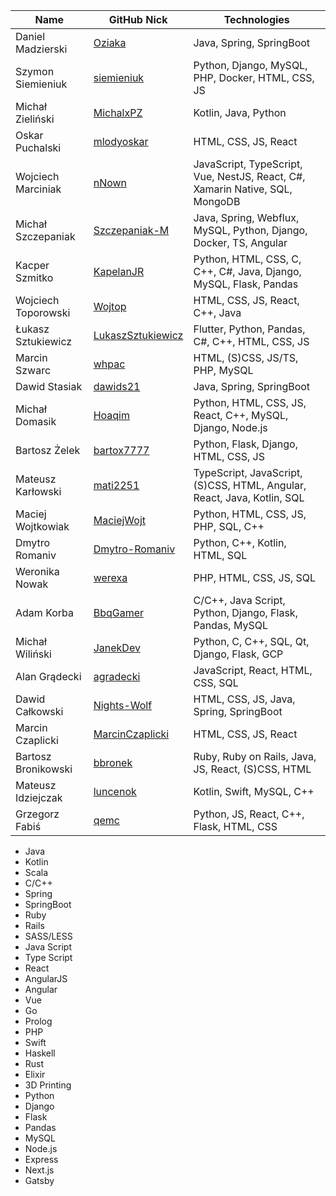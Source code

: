 |           Name            |              GitHub Nick                                 |             Technologies                                        |
|---------------------------|----------------------------------------------------------|-----------------------------------------------------------------|
| Daniel Madzierski | [Oziaka](https://github.com/Oziaka) | Java, Spring, SpringBoot |
| Szymon Siemieniuk | [siemieniuk](https://github.com/siemieniuk) | Python, Django, MySQL, PHP, Docker, HTML, CSS, JS |
| Michał Zieliński | [MichalxPZ](https://github.com/MichalxPZ) | Kotlin, Java, Python |
|    Oskar Puchalski        | [mlodyoskar](https://github.com/mlodyoskar)              | HTML, CSS, JS, React                                            |
| Wojciech Marciniak | [nNown](https://github.com/nNown) | JavaScript, TypeScript, Vue, NestJS, React, C#, Xamarin Native, SQL, MongoDB |
|     Michał Szczepaniak    | [Szczepaniak-M](https://github.com/Szczepaniak-M)        | Java, Spring, Webflux, MySQL, Python, Django, Docker, TS, Angular                       |
| Kacper Szmitko | [KapelanJR](https://github.com/KapelanJR) | Python, HTML, CSS, C, C++, C#, Java, Django,  MySQL, Flask, Pandas |
| Wojciech Toporowski | [Wojtop](https://github.com/Wojtop) | HTML, CSS, JS, React, C++, Java |
| Łukasz Sztukiewicz | [LukaszSztukiewicz](https://github.com/LukaszSztukiewicz) | Flutter, Python, Pandas, C#, C++, HTML, CSS, JS |
| Marcin Szwarc | [whpac](https://github.com/whpac) | HTML, (S)CSS, JS/TS, PHP, MySQL |
| Dawid Stasiak | [dawids21](https://github.com/dawids21) | Java, Spring, SpringBoot
| Michał Domasik | [Hoaqim](https://github.com/Hoaqim/) | Python, HTML, CSS, JS, React, C++, MySQL, Django, Node.js|
| Bartosz Żelek | [bartox7777](https://github.com/bartox7777) | Python, Flask, Django, HTML, CSS, JS |
| Mateusz Karłowski | [mati2251](https://github.com/mati2251/) | TypeScript, JavaScript, (S)CSS, HTML, Angular, React, Java, Kotlin, SQL |
| Maciej Wojtkowiak | [MaciejWojt](https://github.com/MaciejWojt/) | Python, HTML, CSS, JS, PHP, SQL, C++ |
| Dmytro Romaniv | [Dmytro-Romaniv](https://github.com/Dmytro-Romaniv) | Python, C++, Kotlin, HTML, SQL |
| Weronika Nowak | [werexa](https://github.com/werexa/) | PHP, HTML, CSS, JS, SQL |
| Adam Korba | [BbqGamer](https://github.com/BbqGamer) | C/C++, Java Script, Python, Django, Flask, Pandas, MySQL |
| Michał Wiliński | [JanekDev](https://github.com/JanekDev) | Python, C, C++, SQL, Qt, Django, Flask, GCP |
| Alan Grądecki | [agradecki](https://github.com/agradecki) | JavaScript, React, HTML, CSS, SQL |
| Dawid Całkowski | [Nights-Wolf](https://github.com/Nights-Wolf) | HTML, CSS, JS, Java, Spring, SpringBoot |
| Marcin Czaplicki| [MarcinCzaplicki](https://github.com/MarcinCzaplicki) | HTML, CSS, JS, React |
| Bartosz Bronikowski | [bbronek](https://github.com/bbronek) | Ruby, Ruby on Rails, Java, JS, React, (S)CSS, HTML |
| Mateusz Idziejczak | [luncenok](https://github.com/luncenok) | Kotlin, Swift, MySQL, C++ |
| Grzegorz Fabiś | [qemc](https://github.com/qemc) | Python, JS, React, C++, Flask, HTML, CSS |
 - Java
 - Kotlin
 - Scala
 - C/C++
 - Spring
 - SpringBoot
 - Ruby
 - Rails
 - SASS/LESS
 - Java Script
 - Type Script
 - React
 - AngularJS
 - Angular
 - Vue
 - Go
 - Prolog
 - PHP
 - Swift
 - Haskell
 - Rust
 - Elixir
 - 3D Printing
 - Python
 - Django
 - Flask
 - Pandas
 - MySQL
 - Node.js
 - Express
 - Next.js
 - Gatsby

